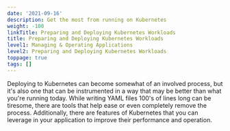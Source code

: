 ```yaml
---
date: '2021-09-16'
description: Get the most from running on Kubernetes
weight: -100
linkTitle: Preparing and Deploying Kubernetes Workloads
title: Preparing and Deploying Kubernetes Workloads
level1: Managing & Operating Applications
level2: Preparing and Deploying Kubernetes Workloads
toppage: true
tags: []
---
```


Deploying to Kubernetes can become somewhat of an involved process, but it's also one that can be instrumented in a way that may be better than what you're running today. While writing YAML files 100's of lines long can be tiresome, there are tools that help ease or even completely remove the process. Additionally, there are features of Kubernetes that you can leverage in your application to improve their performance and operation.